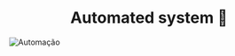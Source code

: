 <h1 align="center">
Automated system 🤖
</h1>

   ![Automação](https://user-images.githubusercontent.com/106255930/209406539-f4e6f9fe-236c-4123-9317-8cf2279bb0e7.gif)
